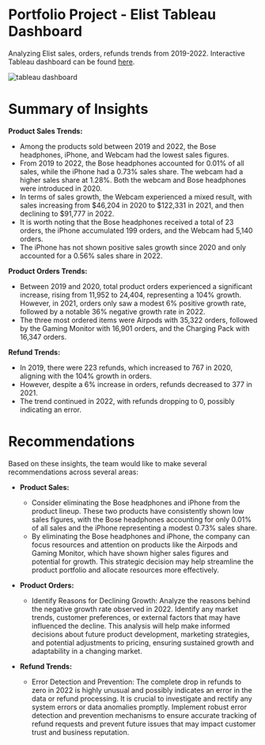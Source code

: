 # Portfolio Project - Elist Tableau Dashboard
Analyzing Elist sales, orders, refunds trends from 2019-2022. Interactive Tableau dashboard can be found [here](https://public.tableau.com/app/profile/warren.zhang/viz/ElistDashboard_16890377882300/Dashboard1).  

![tableau dashboard](https://github.com/wzhang0194/Elist-Tableau-Dashboard/assets/129554366/e5bd4947-e11d-4139-b1fd-454ba175226b)

# Summary of Insights

**Product Sales Trends:**
* Among the products sold between 2019 and 2022, the Bose headphones, iPhone, and Webcam had the lowest sales figures.
* From 2019 to 2022, the Bose headphones accounted for 0.01% of all sales, while the iPhone had a 0.73% sales share. The webcam had a higher sales share at 1.28%. Both the webcam and Bose headphones were introduced in 2020.
* In terms of sales growth, the Webcam experienced a mixed result, with sales increasing from $46,204 in 2020 to $122,331 in 2021, and then declining to $91,777 in 2022. 
* It is worth noting that the Bose headphones received a total of 23 orders, the iPhone accumulated 199 orders, and the Webcam had 5,140 orders.
* The iPhone has not shown positive sales growth since 2020 and only accounted for a 0.56% sales share in 2022.

**Product Orders Trends:** 
* Between 2019 and 2020, total product orders experienced a significant increase, rising from 11,952 to 24,404, representing a 104% growth. However, in 2021, orders only saw a modest 6% positive growth rate, followed by a notable 36% negative growth rate in 2022.
* The three most ordered items were Airpods with 35,322 orders, followed by the Gaming Monitor with 16,901 orders, and the Charging Pack with 16,347 orders.
  
**Refund Trends:**
* In 2019, there were 223 refunds, which increased to 767 in 2020, aligning with the 104% growth in orders.
* However, despite a 6% increase in orders, refunds decreased to 377 in 2021.
* The trend continued in 2022, with refunds dropping to 0, possibly indicating an error.
  
# Recommendations
Based on these insights, the team would like to make several recommendations across several areas:

* **Product Sales:**
    * Consider eliminating the Bose headphones and iPhone from the product lineup. These two products have consistently shown low sales figures, with the Bose headphones accounting for only 0.01% of all sales and the iPhone representing a modest 0.73% sales share.
    * By eliminating the Bose headphones and iPhone, the company can focus resources and attention on products like the Airpods and Gaming Monitor, which have shown higher sales figures and potential for growth. This strategic decision may help streamline the product portfolio and allocate resources more effectively.
      
* **Product Orders:**
    * Identify Reasons for Declining Growth: Analyze the reasons behind the negative growth rate observed in 2022. Identify any market trends, customer preferences, or external factors that may have influenced the decline. This analysis will help make informed decisions about future product development, marketing strategies, and potential adjustments to pricing, ensuring sustained growth and adaptability in a changing market.
      
 * **Refund Trends:**
     * Error Detection and Prevention: The complete drop in refunds to zero in 2022 is highly unusual and possibly indicates an error in the data or refund processing. It is crucial to investigate and rectify any system errors or data anomalies promptly. Implement robust error detection and prevention mechanisms to ensure accurate tracking of refund requests and prevent future issues that may impact customer trust and business reputation.
       
